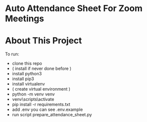 # Auto Attendance Sheet For Zoom Meetings

About This Project
==================
To run: 
* clone this repo
* ( install if never done before )
* install python3
* install pip3
* install virtualenv
* ( create virtual environment )
* python -m venv venv
* venv\scripts\activate
* pip install -r  requirements.txt
* add .env you can see .env.example
* run script prepare_attendance_sheet.py